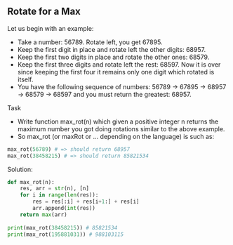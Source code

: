 ## Rotate for a Max

Let us begin with an example:

- Take a number: 56789. Rotate left, you get 67895.
- Keep the first digit in place and rotate left the other digits: 68957.
- Keep the first two digits in place and rotate the other ones: 68579.
- Keep the first three digits and rotate left the rest: 68597. Now it is over since keeping the first four it remains only one digit which rotated is itself.
- You have the following sequence of numbers: 56789 -> 67895 -> 68957 -> 68579 -> 68597 and you must return the greatest: 68957.

Task

- Write function max_rot(n) which given a positive integer n returns the maximum number you got doing rotations similar to the above example.
- So max_rot (or maxRot or ... depending on the language) is such as:

```python
max_rot(56789) # => should return 68957
max_rot(38458215) # => should return 85821534
```

Solution:

```python
def max_rot(n):
    res, arr = str(n), [n]
    for i in range(len(res)):
        res = res[:i] + res[i+1:] + res[i]
        arr.append(int(res)) 
    return max(arr) 
 
print(max_rot(38458215)) # 85821534
print(max_rot(195881031)) # 988103115 
```
